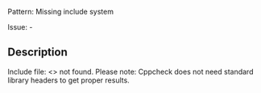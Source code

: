 Pattern: Missing include system

Issue: -

## Description

Include file: <> not found. Please note: Cppcheck does not need standard library headers to get proper results.
